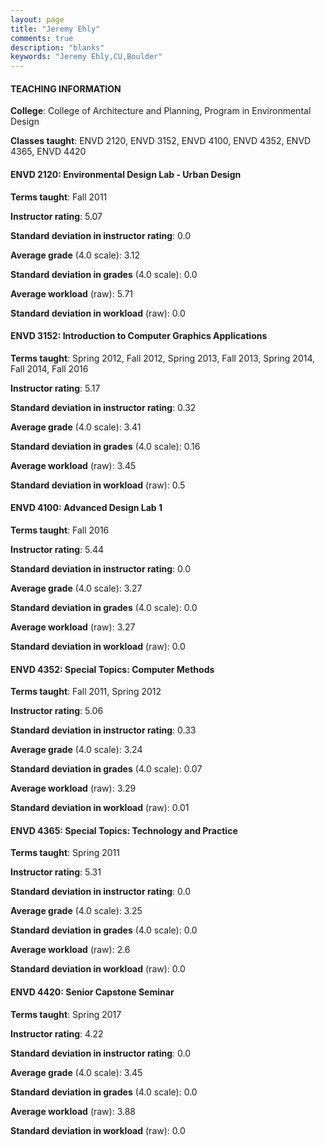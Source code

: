 ```yaml
---
layout: page
title: "Jeremy Ehly" 
comments: true
description: "blanks"
keywords: "Jeremy Ehly,CU,Boulder"
---
```

<head>
<script src="https://ajax.googleapis.com/ajax/libs/jquery/2.1.3/jquery.min.js"></script>
<script src="https://dl.dropboxusercontent.com/s/pc42nxpaw1ea4o9/highcharts.js?dl=0"></script>
<!-- <script src="../assets/js/highcharts.js"></script> -->
<style type="text/css">@font-face {
	font-family: "Bebas Neue";
	src: url(https://www.filehosting.org/file/details/544349/BebasNeue Regular.otf) format("opentype");
	}
	h1.Bebas { 
		font-family: "Bebas Neue", Verdana, Tahoma;
	}
</style>
</head>
	   
#### TEACHING INFORMATION

**College**: College of Architecture and Planning, Program in Environmental Design

**Classes taught**: ENVD 2120, ENVD 3152, ENVD 4100, ENVD 4352, ENVD 4365, ENVD 4420

#### ENVD 2120: Environmental Design Lab - Urban Design

**Terms taught**: Fall 2011

**Instructor rating**: 5.07

**Standard deviation in instructor rating**: 0.0

**Average grade** (4.0 scale): 3.12

**Standard deviation in grades** (4.0 scale): 0.0

**Average workload** (raw): 5.71

**Standard deviation in workload** (raw): 0.0

#### ENVD 3152: Introduction to Computer Graphics Applications

**Terms taught**: Spring 2012, Fall 2012, Spring 2013, Fall 2013, Spring 2014, Fall 2014, Fall 2016

**Instructor rating**: 5.17

**Standard deviation in instructor rating**: 0.32

**Average grade** (4.0 scale): 3.41

**Standard deviation in grades** (4.0 scale): 0.16

**Average workload** (raw): 3.45

**Standard deviation in workload** (raw): 0.5

#### ENVD 4100: Advanced Design Lab 1

**Terms taught**: Fall 2016

**Instructor rating**: 5.44

**Standard deviation in instructor rating**: 0.0

**Average grade** (4.0 scale): 3.27

**Standard deviation in grades** (4.0 scale): 0.0

**Average workload** (raw): 3.27

**Standard deviation in workload** (raw): 0.0

#### ENVD 4352: Special Topics: Computer Methods

**Terms taught**: Fall 2011, Spring 2012

**Instructor rating**: 5.06

**Standard deviation in instructor rating**: 0.33

**Average grade** (4.0 scale): 3.24

**Standard deviation in grades** (4.0 scale): 0.07

**Average workload** (raw): 3.29

**Standard deviation in workload** (raw): 0.01

#### ENVD 4365: Special Topics: Technology and Practice

**Terms taught**: Spring 2011

**Instructor rating**: 5.31

**Standard deviation in instructor rating**: 0.0

**Average grade** (4.0 scale): 3.25

**Standard deviation in grades** (4.0 scale): 0.0

**Average workload** (raw): 2.6

**Standard deviation in workload** (raw): 0.0

#### ENVD 4420: Senior Capstone Seminar

**Terms taught**: Spring 2017

**Instructor rating**: 4.22

**Standard deviation in instructor rating**: 0.0

**Average grade** (4.0 scale): 3.45

**Standard deviation in grades** (4.0 scale): 0.0

**Average workload** (raw): 3.88

**Standard deviation in workload** (raw): 0.0

